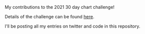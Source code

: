 My contributions to the 2021 30 day chart challenge!

Details of the challenge can be found [here](https://github.com/Z3tt/30DayChartChallenge_Collection2021).

I'll be posting all my entries on twitter and code in this repository. 

